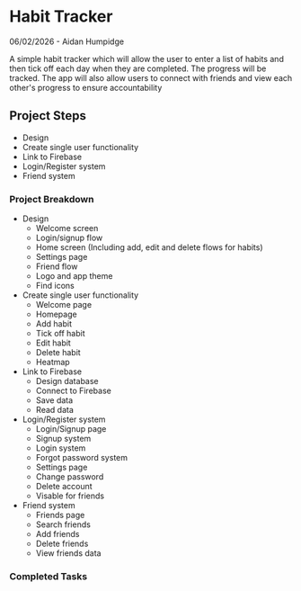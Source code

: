 # Habit Tracker 
06/02/2026 - Aidan Humpidge

A simple habit tracker which will allow the user to enter a list of habits and then tick off each day when they are completed. The progress will be tracked. The app will also allow users to connect with friends and view each other's progress to ensure accountability

## Project Steps 
* Design
* Create single user functionality 
* Link to Firebase
* Login/Register system
* Friend system 

### Project Breakdown
* Design
    * Welcome screen 
    * Login/signup flow
    * Home screen (Including add, edit and delete flows for habits)
    * Settings page
    * Friend flow 
    * Logo and app theme
    * Find icons
* Create single user functionality
    * Welcome page
    * Homepage
    * Add habit
    * Tick off habit
    * Edit habit
    * Delete habit
    * Heatmap
* Link to Firebase
    * Design database
    * Connect to Firebase
    * Save data
    * Read data
* Login/Register system
    * Login/Signup page
    * Signup system
    * Login system
    * Forgot password system
    * Settings page
    * Change password
    * Delete account 
    * Visable for friends
* Friend system
    * Friends page
    * Search friends
    * Add friends
    * Delete friends
    * View friends data 

### Completed Tasks


